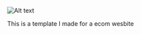 ![Alt text](public/images/ecom.png?raw=true "template")

This is a template I made for a ecom wesbite
